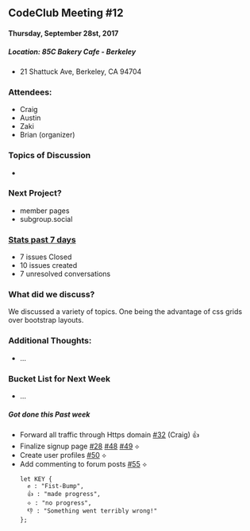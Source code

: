 ## CodeClub Meeting #12
#### Thursday, September 28st, 2017
##### Location: 85C Bakery Cafe - Berkeley
- 21 Shattuck Ave, Berkeley, CA 94704

### Attendees:
- Craig
- Austin
- Zaki
- Brian (organizer)

### Topics of Discussion
-

### Next Project?
  - member pages
  - subgroup.social

### [Stats past 7 days](https://github.com/codeclubsocial/codeclub_website_dev/pulse)
- 7 issues Closed
- 10 issues created
- 7 unresolved conversations


### What did we discuss?
We discussed a variety of topics. One being the advantage of css grids over bootstrap layouts.

### Additional Thoughts:
- ...

### Bucket List for Next Week
- ...

##### Got done this Past week
- Forward all traffic through Https domain [#32](https://github.com/codeclubsocial/codeclub_website_dev/issues/32) (Craig) 👍
- Finalize signup page [#28](https://github.com/codeclubsocial/codeclub_website_dev/issues/28) [#48](https://github.com/codeclubsocial/codeclub_website_dev/issues/48) [#49](https://github.com/codeclubsocial/codeclub_website_dev/issues/49) ⟡
- Create user profiles [#50](https://github.com/codeclubsocial/codeclub_website_dev/issues/50) ⟡
- Add commenting to forum posts [#55](https://github.com/codeclubsocial/codeclub_website_dev/issues/55) ⟡
  ```
  let KEY {
    ✊ : "Fist-Bump",
    👍 : "made progress",
    ⟡ : "no progress",
    👎 : "Something went terribly wrong!"
  };
  ```
